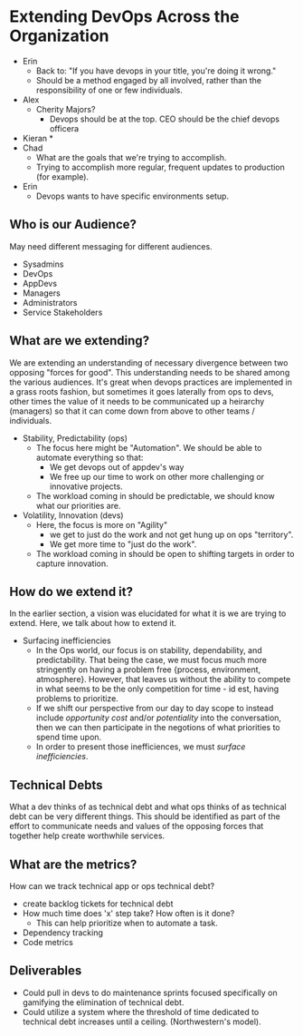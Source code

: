 # Extending DevOps Across the Organization
* Erin
	* Back to: "If you have devops in your title, you're doing it wrong."
	* Should be a method engaged by all involved, rather than the responsibility of one or few individuals.
* Alex
	* Cherity Majors?
		* Devops should be at the top. CEO should be the chief devops officera
* Kieran
	* 
* Chad
	* What are the goals that we're trying to accomplish.
	* Trying to accomplish more regular, frequent updates to production (for example).
* Erin
	* Devops wants to have specific environments setup.

## Who is our Audience?
May need different messaging for different audiences.
* Sysadmins
* DevOps
* AppDevs
* Managers
* Administrators
* Service Stakeholders

## What are we extending?
We are extending an understanding of necessary divergence between two opposing "forces for good". This understanding needs to be shared among the various audiences. It's great when devops practices are implemented in a grass roots fashion, but sometimes it goes laterally from ops to devs, other times the value of it needs to be communicated up a heirarchy (managers) so that it can come down from above to other teams / individuals.
* Stability, Predictability (ops)
	* The focus here might be "Automation". We should be able to automate everything so that:
		* We get devops out of appdev's way
		* We free up our time to work on other more challenging or innovative projects.
	* The workload coming in should be predictable, we should know what our priorities are.
* Volatility, Innovation (devs)
	* Here, the focus is more on "Agility"
		* we get to just do the work and not get hung up on ops "territory".
		* We get more time to "just do the work".
	* The workload coming in should be open to shifting targets in order to capture innovation.

## How do we extend it?
In the earlier section, a vision was elucidated for what it is we are trying to extend. Here, we talk about how to extend it.
* Surfacing inefficiencies
	* In the Ops world, our focus is on stability, dependability, and predictability. That being the case, we must focus much more stringently on having a problem free {process, environment, atmosphere}. However, that leaves us without the ability to compete in what seems to be the only competition for time - id est, having problems to prioritize.
	* If we shift our perspective from our day to day scope to instead include *opportunity cost* and/or *potentiality* into the conversation, then we can then participate in the negotions of what priorities to spend time upon.
	* In order to present those inefficiences, we must *surface inefficiencies*.

## Technical Debts
What a dev thinks of as technical debt and what ops thinks of as technical debt can be very different things. This should be identified as part of the effort to communicate needs and values of the opposing forces that together help create worthwhile services.

## What are the metrics?
How can we track technical app or ops technical debt?
* create backlog tickets for technical debt
* How much time does 'x' step take? How often is it done?
	* This can help prioritize when to automate a task.
* Dependency tracking
* Code metrics

## Deliverables
* Could pull in devs to do maintenance sprints focused specifically on gamifying the elimination of technical debt.
* Could utilize a system where the threshold of time dedicated to technical debt increases until a ceiling. (Northwestern's model).
